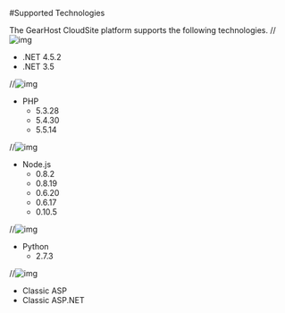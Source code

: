 #Supported Technologies

The GearHost CloudSite platform supports the following technologies.
//![img](http://www.nilkanth.com/my-uploads/2008/10/newdotnetlogo_2.png)
* .NET 4.5.2
* .NET 3.5
 
//![img](http://upload.wikimedia.org/wikipedia/commons/c/c1/PHP_Logo.png)
* PHP
  * 5.3.28
  * 5.4.30
  * 5.5.14
  
//![img](http://calebmadrigal.com/static/images/nodejs-logo.png)
* Node.js
  * 0.8.2
  * 0.8.19
  * 0.6.20
  * 0.6.17
  * 0.10.5
 
//![img](https://www.python.org/static/community_logos/python-logo-master-v3-TM.png)
* Python
  * 2.7.3
 
//![img](http://www.amadeusconsulting.com/images/default-album/asp-net.gif?sfvrsn=0)
* Classic ASP
* Classic ASP.NET
